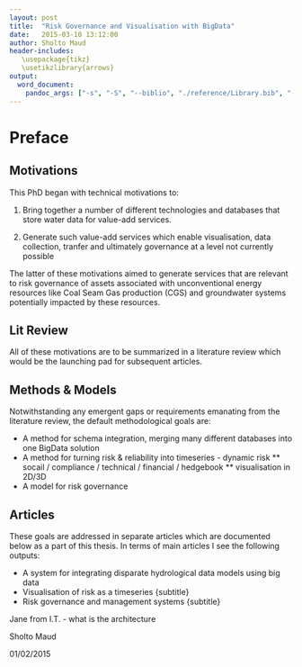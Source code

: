 ```yaml
---
layout: post
title:  "Risk Governance and Visualisation with BigData"
date:   2015-03-10 13:12:00
author: Sholto Maud
header-includes:
   \usepackage{tikz}
   \usetikzlibrary{arrows}
output: 
  word_document:
    pandoc_args: ["-s", "-S", "--biblio", "./reference/Library.bib", "--csl", "./reference/chicago-author-date.csl", "-o", "./docx/chapter1.docx"]
---
```


# Preface

## Motivations

This PhD began with technical motivations to: 

1. Bring together a number of different technologies and databases that store water data for value-add services.

2. Generate such value-add services which enable visualisation, data collection, tranfer and ultimately governance at a level not currently possible

The latter of these motivations aimed to generate services that are relevant to risk governance of assets associated with unconventional energy resources like Coal Seam Gas production (CGS) and groundwater systems potentially impacted by these resources.

## Lit Review

All of these motivations are to be summarized in a literature review which would be the launching pad for subsequent articles.
		
## Methods & Models

Notwithstanding any emergent gaps or requirements emanating from the literature review, the default methodological goals are:

* A method for schema integration, merging many different databases into one BigData solution 
* A method for turning risk & reliability into timeseries - dynamic risk 
** socail / compliance / technical / financial / hedgebook
** visualisation in 2D/3D
* A model for risk governance

## Articles
These goals are addressed in separate articles which are documented below as a part of this thesis. In terms of main articles I see the following outputs:

* A system for integrating disparate hydrological data models using big data 
* Visualisation of risk as a timeseries {subtitle}
* Risk governance and management systems {subtitle}

Jane from I.T. - what is the architecture



Sholto Maud

01/02/2015
